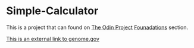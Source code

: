 # Simple-Calculator
This is a project that can found on [The Odin Project](https://www.theodinproject.com) [Founadations](https://www.theodinproject.com/paths/foundations/courses/foundations) section. 

[This is an external link to genome.gov](https://www.genome.gov/)
